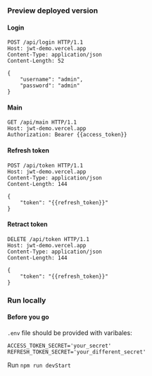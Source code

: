 ### Preview deployed version
#### Login 
``` http
POST /api/login HTTP/1.1
Host: jwt-demo.vercel.app
Content-Type: application/json
Content-Length: 52

{
    "username": "admin",
    "password": "admin"
}
```

#### Main
``` http
GET /api/main HTTP/1.1
Host: jwt-demo.vercel.app
Authorization: Bearer {{access_token}}
```

#### Refresh token
``` http
POST /api/token HTTP/1.1
Host: jwt-demo.vercel.app
Content-Type: application/json
Content-Length: 144

{
    "token": "{{refresh_token}}"
}
```

#### Retract token
``` http
DELETE /api/token HTTP/1.1
Host: jwt-demo.vercel.app
Content-Type: application/json
Content-Length: 144

{
    "token": "{{refresh_token}}"
}
```

### Run locally
#### Before you go
`.env` file should be provided with varibales:
``` env
ACCESS_TOKEN_SECRET='your_secret'
REFRESH_TOKEN_SECRET='your_different_secret'
```

Run `npm run devStart`